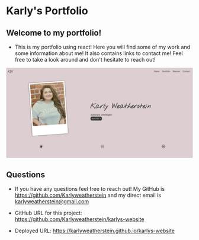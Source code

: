 # Karly's Portfolio

## Welcome to my portfolio!

- This is my portfolio using react! Here you will find some of my work and some information about me! It also contains links to contact me! Feel free to take a look around and don't hesitate to reach out!

![Mockup](./src/assets/websiteMockup.jpg)

## Questions

- If you have any questions feel free to reach out! My GitHub is https://github.com/Karlyweatherstein and my direct email is karlyweatherstein@gmail.com

- GitHub URL for this project: https://github.com/Karlyweatherstein/karlys-website

- Deployed URL: https://karlyweatherstein.github.io/karlys-website
